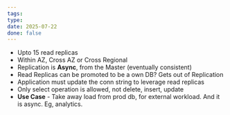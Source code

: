 ```yaml
---
tags: 
type: 
date: 2025-07-22
done: false
---
```

- Upto 15 read replicas
- Within AZ, Cross AZ or Cross Regional
- Replication is **Async**, from the Master (eventually consistent)
- Read Replicas can be promoted to be a own DB? Gets out of Replication
- Application must update the conn string to leverage read replicas
- Only select operation is allowed, not delete, insert, update
- **Use Case** - Take away load from prod db, for external workload. And it is async. Eg, analytics.